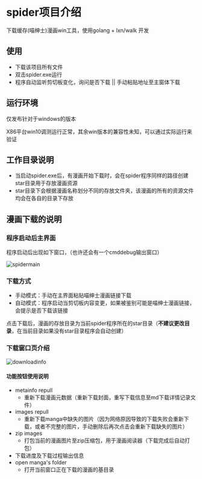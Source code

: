 # spider项目介绍

下载缓存(喵绅士)漫画win工具，使用golang + lxn/walk 开发

## 使用

* 下载该项目所有文件
* 双击spider.exe运行
* 程序自动监听剪切板变化，询问是否下载 ||  手动粘贴地址至主窗体下载


## 运行环境
仅发布针对于windows的版本

X86平台win10调测运行正常，其余win版本的兼容性未知，可以通过实际运行来验证

## 工作目录说明

* 当启动spider.exe后，有漫画开始下载时，会在spider程序同样的路径创建star目录用于存放漫画资源
* star目录下会根据漫画名称划分不同的存放文件夹，该漫画的所有的资源文件均会在各自的目录下存放

## 漫画下载的说明

### 程序启动后主界面

程序启动后出现如下窗口，（也许还会有一个cmddebug输出窗口）

![spidermain](https://user-images.githubusercontent.com/84616906/123549407-75220a80-d79b-11eb-8775-1f94a194f6f0.png)

### 下载方式
* 手动模式：手动在主界面粘贴喵绅士漫画链接下载
* 自动模式：程序启动当剪切板内容变更，如果被鉴别可能是喵绅士漫画链接，会提示是否下载该链接

点击下载后，漫画的存放目录为当前spider程序所在的star目录（**不建议更改目录**，在当前目录如果没有star目录程序会自动创建）


### 下载窗口页介绍


![downloadinfo](https://user-images.githubusercontent.com/84616906/123549412-794e2800-d79b-11eb-97e4-28f3955f786e.png)

#### 功能按钮使用说明

* metainfo repull
    - 重新下载漫画元数据（重新下载封面，重写下载信息至md下载详情记录文件）
* images repull
    - 重新下载manga中缺失的图片（因为网络原因导致的下载失败会重新下载，或者不完整的图片，手动删除后再次点击会重新下载缺失的图片）
* zip images
    - 打包当前的漫画图片至zip压缩包，用于漫画阅读器（下载完成后自动打包）
* 下载进度及下载过程输出信息
* open manga's folder
    - 打开当前窗口正在下载的漫画的基目录
